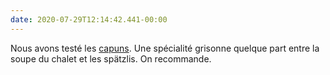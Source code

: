 ```yaml
---
date: 2020-07-29T12:14:42.441-00:00
---
```

Nous avons testé les [capuns](https://en.m.wikipedia.org/wiki/Capuns "Article Wikipedia en anglais"). Une spécialité grisonne quelque part entre la soupe du chalet et les spätzlis. On recommande.
